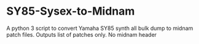 # SY85-Sysex-to-Midnam
A python 3 script to convert Yamaha SY85 synth all bulk dump to midnam patch files.  Outputs list of patches only.  No midnam header
